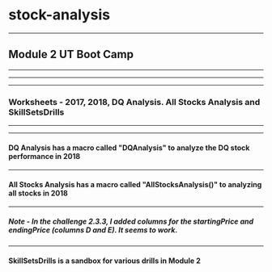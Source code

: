 # stock-analysis
---
## Module 2 UT Boot Camp
---
---
---
###           Worksheets - 2017, 2018, DQ Analysis. All Stocks Analysis and SkillSetsDrills
---
---
####               DQ Analysis has a macro called "DQAnalysis" to analyze the DQ stock performance in 2018
---
####               All Stocks Analysis has a macro called "AllStocksAnalysis()" to analyzing all stocks in 2018 
---
##### Note -              In the challenge 2.3.3, I added columns for the startingPrice and endingPrice (columns D and E). It seems to work.
---
####               SkillSetsDrills is a sandbox for various drills in Module 2
